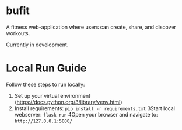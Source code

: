 # bufit

A fitness web-application where users can create, share, and discover workouts.

Currently in development.

# Local Run Guide
Follow these steps to run locally:
1. Set up your virtual environment (https://docs.python.org/3/library/venv.html)
2. Install requirements: `pip install -r requirements.txt`
3Start local webserver: `flask run`
4Open your browser and navigate to: `http://127.0.0.1:5000/`
